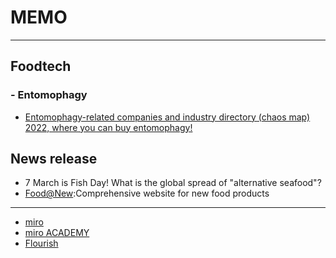 # __MEMO__  
_ _ _  
## __Foodtech__  
### - __Entomophagy__  
* [Entomophagy-related companies and industry directory (chaos map) 2022, where you can buy entomophagy!](https://semitama.jp/column/3287/)  

## __News release__  
* 7 March is Fish Day! What is the global spread of "alternative seafood"?  
* [Food@New](http://foodsnews.com/):Comprehensive website for new food products  
_ _ _  
* [miro](https://miro.com/ja/index/)
* [miro ACADEMY](https://academy.miro.com/)
* [Flourish](https://flourish.studio/resources/webinar/)
